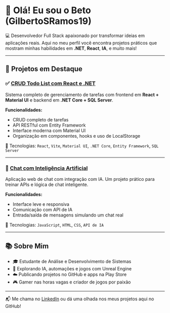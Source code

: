 # 👋 Olá! Eu sou o Beto (GilbertoSRamos19)

💻 Desenvolvedor Full Stack apaixonado por transformar ideias em aplicações reais. Aqui no meu perfil você encontra projetos práticos que mostram minhas habilidades em **.NET**, **React**, **IA**, e muito mais!

---

## 🚀 Projetos em Destaque

### ✅ [CRUD Todo List com React e .NET](https://github.com/GilbertoSRamos19/todo-app-dotnet-react)
Sistema completo de gerenciamento de tarefas com frontend em **React + Material UI** e backend em **.NET Core + SQL Server**.

**Funcionalidades:**
- CRUD completo de tarefas
- API RESTful com Entity Framework
- Interface moderna com Material UI
- Organização em componentes, hooks e uso de LocalStorage

🔧 Tecnologias: `React`, `Vite`, `Material UI`, `.NET Core`, `Entity Framework`, `SQL Server`

---

### 🧠 [Chat com Inteligência Artificial](https://github.com/GilbertoSRamos19/Chat-IA)
Aplicação web de chat com integração com IA. Um projeto prático para treinar APIs e lógica de chat inteligente.

**Funcionalidades:**
- Interface leve e responsiva
- Comunicação com API de IA
- Entrada/saída de mensagens simulando um chat real

🔧 Tecnologias: `JavaScript`, `HTML`, `CSS`, `API de IA`

---

## 📚 Sobre Mim
- 🎓 Estudante de Análise e Desenvolvimento de Sistemas
- 🧠 Explorando IA, automações e jogos com Unreal Engine
- ☁️ Publicando projetos no GitHub e apps na Play Store
- 🎮 Gamer nas horas vagas e criador de jogos por paixão

---

📬 Me chama no [LinkedIn](https://www.linkedin.com) ou dá uma olhada nos meus projetos aqui no GitHub!

